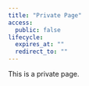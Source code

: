 ```yaml
---
title: "Private Page"
access:
  public: false
lifecycle:
  expires_at: ""
  redirect_to: ""
---
```


This is a private page.
